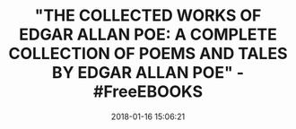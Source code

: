 ---
title: >-
  "THE COLLECTED WORKS OF EDGAR ALLAN POE: A COMPLETE COLLECTION OF POEMS AND
  TALES BY EDGAR ALLAN POE" - #FreeEBOOKS
name: >-
  The Collected Works of Edgar Allan Poe: A Complete Collection of Poems and
  Tales
date: '2018-01-16 15:06:21'
buy_now: >-
  https://www.amazon.com/Collected-Works-Edgar-Allan-Poe-ebook/dp/B078XPLX5M?SubscriptionId=AKIAIA5RBQIWQVTCUEUQ&tag=coldcutdeals-20&linkCode=xm2&camp=2025&creative=165953&creativeASIN=B078XPLX5M
description_markdown: >-
  The Collected Works of Edgar Allan Poe: A Complete Collection of Poems and
  Tales

   
tweet_id_str: '953282281053081602'
price: ''
you_save: ''
asin: B078XPLX5M
image: 'https://images-na.ssl-images-amazon.com/images/I/51elsml5WzL.jpg'

---